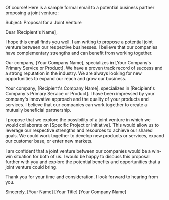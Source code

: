 Of course! Here is a sample formal email to a potential business partner proposing a joint venture:

Subject: Proposal for a Joint Venture

Dear [Recipient's Name],

I hope this email finds you well. I am writing to propose a potential joint venture between our respective businesses. I believe that our companies have complementary strengths and can benefit from working together.

Our company, [Your Company Name], specializes in [Your Company's Primary Service or Product]. We have a proven track record of success and a strong reputation in the industry. We are always looking for new opportunities to expand our reach and grow our business.

Your company, [Recipient's Company Name], specializes in [Recipient's Company's Primary Service or Product]. I have been impressed by your company's innovative approach and the quality of your products and services. I believe that our companies can work together to create a mutually beneficial partnership.

I propose that we explore the possibility of a joint venture in which we would collaborate on [Specific Project or Initiative]. This would allow us to leverage our respective strengths and resources to achieve our shared goals. We could work together to develop new products or services, expand our customer base, or enter new markets.

I am confident that a joint venture between our companies would be a win-win situation for both of us. I would be happy to discuss this proposal further with you and explore the potential benefits and opportunities that a joint venture could bring.

Thank you for your time and consideration. I look forward to hearing from you.

Sincerely,
[Your Name]
[Your Title]
[Your Company Name]
